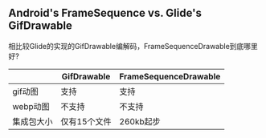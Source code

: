 ## Android's FrameSequence vs. Glide's GifDrawable
相比较Glide的实现的GifDrawable编解码，FrameSequenceDrawable到底哪里好?

| |GifDrawable|FrameSequenceDrawable|
| --- | ---| ---|
gif动图 |支持|支持
webp动图|不支持|不支持
集成包大小| 仅有15个文件| 260kb起步
